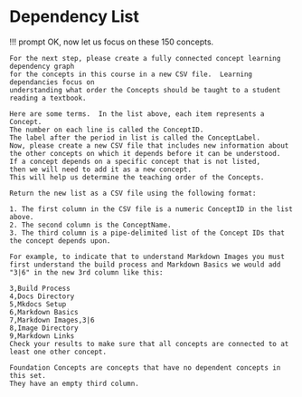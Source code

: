# Dependency List

!!! prompt
    OK, now let us focus on these 150 concepts. 

    For the next step, please create a fully connected concept learning dependency graph
    for the concepts in this course in a new CSV file.  Learning dependancies focus on
    understanding what order the Concepts should be taught to a student reading a textbook.

    Here are some terms.  In the list above, each item represents a Concept.
    The number on each line is called the ConceptID.
    The label after the period in list is called the ConceptLabel.
    Now, please create a new CSV file that includes new information about the other concepts on which it depends before it can be understood.
    If a concept depends on a specific concept that is not listed,
    then we will need to add it as a new concept.
    This will help us determine the teaching order of the Concepts.

    Return the new list as a CSV file using the following format:

    1. The first column in the CSV file is a numeric ConceptID in the list above.
    2. The second column is the ConceptName.
    3. The third column is a pipe-delimited list of the Concept IDs that the concept depends upon.

    For example, to indicate that to understand Markdown Images you must first understand the build process and Markdown Basics we would add "3|6" in the new 3rd column like this:

    3,Build Process  
    4,Docs Directory  
    5,Mkdocs Setup
    6,Markdown Basics  
    7,Markdown Images,3|6
    8,Image Directory  
    9,Markdown Links  
    Check your results to make sure that all concepts are connected to at least one other concept.

    Foundation Concepts are concepts that have no dependent concepts in this set.  
    They have an empty third column.